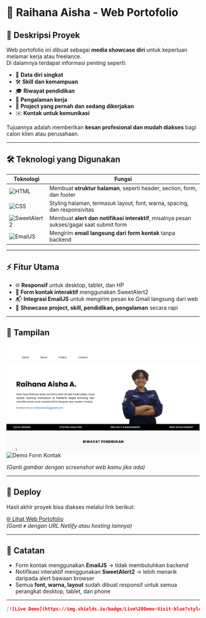 # 🌟 Raihana Aisha - Web Portofolio

## 📄 Deskripsi Proyek
Web portofolio ini dibuat sebagai **media showcase diri** untuk keperluan melamar kerja atau freelance.  
Di dalamnya terdapat informasi penting seperti:  

- 👤 **Data diri singkat**  
- 🛠️ **Skill dan kemampuan**  
- 🎓 **Riwayat pendidikan**  
- 💼 **Pengalaman kerja**  
- 📁 **Project yang pernah dan sedang dikerjakan**  
- ✉️ **Kontak untuk komunikasi**  

Tujuannya adalah memberikan **kesan profesional dan mudah diakses** bagi calon klien atau perusahaan.

---

## 🛠️ Teknologi yang Digunakan

| Teknologi | Fungsi |
|-----------|--------|
| ![HTML](https://img.shields.io/badge/HTML-E34F26?style=flat-square&logo=html5&logoColor=white) | Membuat **struktur halaman**, seperti header, section, form, dan footer |
| ![CSS](https://img.shields.io/badge/CSS-1572B6?style=flat-square&logo=css3&logoColor=white) | Styling halaman, termasuk layout, font, warna, spacing, dan responsivitas |
| ![SweetAlert2](https://img.shields.io/badge/SweetAlert2-FF7139?style=flat-square) | Membuat **alert dan notifikasi interaktif**, misalnya pesan sukses/gagal saat submit form |
| ![EmailJS](https://img.shields.io/badge/EmailJS-FF69B4?style=flat-square) | Mengirim **email langsung dari form kontak** tanpa backend |

---

## ⚡ Fitur Utama
- 🌐 **Responsif** untuk desktop, tablet, dan HP  
- 📨 **Form kontak interaktif** menggunakan SweetAlert2  
- 📬 **Integrasi EmailJS** untuk mengirim pesan ke Gmail langsung dari web  
- 📂 **Showcase project, skill, pendidikan, pengalaman** secara rapi  

---

## 🎨 Tampilan
![Demo Hero Section](assets/hero-demo.png)  
![Demo Form Kontak](assets/contact-demo.png)  

*(Ganti gambar dengan screenshot web kamu jika ada)*

---

## 🚀 Deploy
Hasil akhir proyek bisa diakses melalui link berikut:  

[🌐 Lihat Web Portofolio](#)  
*(Ganti `#` dengan URL Netlify atau hosting lainnya)*  

---

## 📌 Catatan
- Form kontak menggunakan **EmailJS** → tidak membutuhkan backend  
- Notifikasi interaktif menggunakan **SweetAlert2** → lebih menarik daripada alert bawaan browser  
- Semua **font, warna, layout** sudah dibuat responsif untuk semua perangkat  desktop, tablet, dan phone

---


```markdown
[![Live Demo](https://img.shields.io/badge/Live%20Demo-Visit-blue?style=flat-square)](#)
